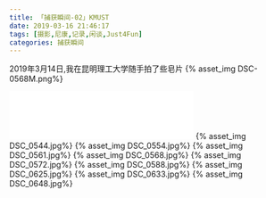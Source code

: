 ```yaml
---
title: 「捕获瞬间-02」KMUST
date: 2019-03-16 21:46:17
tags: [摄影,尼康,记录,闲谈,Just4Fun]
categories: 捕获瞬间
---
```

2019年3月14日,我在昆明理工大学随手拍了些皂片
{% asset_img DSC-0568M.png%}
<!-- more -->
<iframe frameborder="no" border="0" marginwidth="0" marginheight="0" width=330 height=86 src="//music.163.com/outchain/player?type=2&id=432430716&auto=1&height=66"></iframe>
{% asset_img DSC_0544.jpg%}
{% asset_img DSC_0554.jpg%}
{% asset_img DSC_0561.jpg%}
{% asset_img DSC_0568.jpg%}
{% asset_img DSC_0572.jpg%}
{% asset_img DSC_0588.jpg%}
{% asset_img DSC_0625.jpg%}
{% asset_img DSC_0633.jpg%}
{% asset_img DSC_0648.jpg%}
<!-- {% asset_img DSC_0673.jpg%} -->